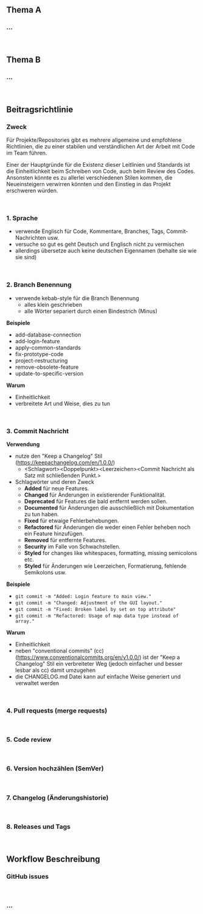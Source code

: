 ## Thema A

### ...

<br>

## Thema B

### ...

<br>

## Beitragsrichtlinie

### Zweck

Für Projekte/Repositories gibt es mehrere allgemeine und empfohlene Richtlinien, die zu einer stabilen und verständlichen Art der Arbeit mit Code im Team führen.

Einer der Hauptgründe für die Existenz dieser Leitlinien und Standards ist die Einheitlichkeit beim Schreiben von Code, auch beim Review des Codes. Ansonsten könnte es zu allerlei verschiedenen Stilen kommen, die Neueinsteigern verwirren könnten und den Einstieg in das Projekt erschweren würden.

<br>

### 1. Sprache

- verwende Englisch für Code, Kommentare, Branches, Tags, Commit-Nachrichten usw.
- versuche so gut es geht Deutsch und Englisch nicht zu vermischen
- allerdings übersetze auch keine deutschen Eigennamen (behalte sie wie sie sind)

<br>

### 2. Branch Benennung

- verwende kebab-style für die Branch Benennung
  - alles klein geschrieben
  - alle Wörter separiert durch einen Bindestrich (Minus)

**Beispiele**

- add-database-connection
- add-login-feature
- apply-common-standards
- fix-prototype-code
- project-restructuring
- remove-obsolete-feature
- update-to-specific-version

**Warum**

- Einheitlichkeit
- verbreitete Art und Weise, dies zu tun

<br>

### 3. Commit Nachricht

**Verwendung**

- nutze den "Keep a Changelog" Stil (https://keepachangelog.com/en/1.0.0/)
  - \<Schlagwort\>\<Doppelpunkt\>\<Leerzeichen\>\<Commit Nachricht als Satz mit schließenden Punkt.\>
- Schlagwörter und deren Zweck
  - **Added** für neue Features.
  - **Changed** für Änderungen in existierender Funktionalität.
  - **Deprecated** für Features die bald entfernt werden sollen.
  - **Documented** für Änderungen die ausschließlich mit Dokumentation zu tun haben.
  - **Fixed** für etwaige Fehlerbehebungen.
  - **Refactored** für Änderungen die weder einen Fehler beheben noch ein Feature hinzufügen.
  - **Removed** für entfernte Features.
  - **Security** im Falle von Schwachstellen.
  - **Styled** for changes like whitespaces, formatting, missing semicolons etc.
  - **Styled** für Änderungen wie Leerzeichen, Formatierung, fehlende Semikolons usw.

**Beispiele**

- `git commit -m "Added: Login feature to main view."`
- `git commit -m "Changed: Adjustment of the GUI layout."`
- `git commit -m "Fixed: Broken label by set on top attribute"`
- `git commit -m "Refactored: Usage of map data type instead of array."`

**Warum**

- Einheitlichkeit
- neben "conventional commits" (cc) (https://www.conventionalcommits.org/en/v1.0.0/) ist der "Keep a Changelog" Stil ein verbreiteter Weg (jedoch einfacher und besser lesbar als cc) damit umzugehen
- die CHANGELOG.md Datei kann auf einfache Weise generiert und verwaltet werden

<br>

### 4. Pull requests (merge requests)

<br>

### 5. Code review

<br>

### 6. Version hochzählen (SemVer)

<br>

### 7. Changelog (Änderungshistorie)

<br>

### 8. Releases und Tags

<br>

## Workflow Beschreibung

### GitHub issues

<br>

### ...

<br>
